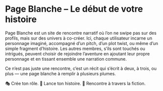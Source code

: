 # Page Blanche – Le début de votre histoire
Page Blanche est un site de rencontre narratif où l’on ne swipe pas sur des profils, mais sur des univers à co-créer. Ici, chaque utilisateur incarne un personnage imaginé, accompagné d’un pitch, d’un plot twist, ou même d’un simple fragment d’histoire. Les autres membres, s’ils sont touchés ou intrigués, peuvent choisir de rejoindre l’aventure en ajoutant leur propre personnage et en tissant ensemble une narration commune.

Ce n’est pas juste une rencontre, c’est un récit qui s’écrit à deux, à trois, ou plus — une page blanche à remplir à plusieurs plumes.

🎭 Crée ton rôle.
📖 Lance ton histoire.
💌 Rencontre à travers la fiction.
